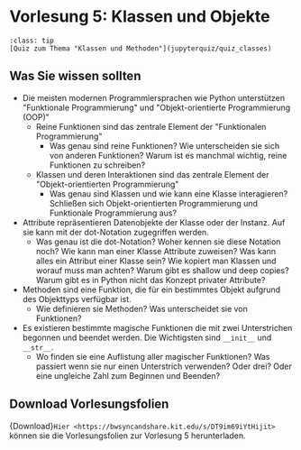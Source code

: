 # Vorlesung 5: Klassen und Objekte

```{admonition} Hier geht zum Quiz...
:class: tip
[Quiz zum Thema "Klassen und Methoden"](jupyterquiz/quiz_classes)

```

<!--```{admonition} Beispiele und Vertiefung-->
<!--:class: seealso-->
<!--[Jupyter Notebook zum Thema "Verschachtelte Listen"](4_nestedlistcomprehension.ipynb)-->
<!---->
<!--[Jupyter Notebook zum Thema "Bedingungen und Listen"](4_listcomparison.ipynb)-->
<!--```-->



## Was Sie wissen sollten
* Die meisten modernen Programmiersprachen wie Python unterstützen "Funktionale Programmierung" und "Objekt-orientierte Programmierung (OOP)"
    * Reine Funktionen sind das zentrale Element der "Funktionalen Programmierung"
        * Was genau sind reine Funktionen? Wie unterscheiden sie sich von anderen Funktionen? Warum ist es manchmal wichtig, reine Funktionen zu schreiben?
    * Klassen und deren Interaktionen sind das zentrale Element der "Objekt-orientierten Programmierung"
        * Was genau sind Klassen und wie kann eine Klasse interagieren? Schließen sich Objekt-orientierten Programmierung und Funktionale Programmierung aus?
* Attribute repräsentieren Datenobjekte der Klasse oder der Instanz. Auf sie kann mit der dot-Notation zugegriffen werden.
    * Was genau ist die dot-Notation? Woher kennen sie diese Notation noch? Wie kann man einer Klasse Attribute zuweisen? Was kann alles ein Attribut einer Klasse sein? Wie kopiert man Klassen und worauf muss man achten? Warum gibt es shallow und deep copies? Warum gibt es in Python nicht das Konzept privater Attribute?
* Methoden sind eine Funktion, die für ein bestimmtes Objekt aufgrund des Objekttyps verfügbar ist.
    * Wie definieren sie Methoden? Was unterscheidet sie von Funktionen?
* Es existieren bestimmte magische Funktionen die mit zwei Unterstrichen begonnen und beendet werden. Die Wichtigsten sind ```__init__``` und ```__str__```.
    * Wo finden sie eine Auflistung aller magischer Funktionen? Was passiert wenn sie nur einen Unterstrich verwenden? Oder drei? Oder eine ungleiche Zahl zum Beginnen und Beenden?


## Download Vorlesungsfolien

{Download}`Hier <https://bwsyncandshare.kit.edu/s/DT9im69iYtHijit>` können sie die Vorlesungsfolien zur Vorlesung 5 herunterladen.

<!--## Videos to watch...-->
<!--::::{grid}-->
<!--:class-container: text-center-->
<!--:gutter: 3-->
<!---->
<!--:::{grid-item-card}-->
<!--:columns: 5-->
<!--:class-header: bg-light-->
<!--Facts and Myths about Python names and values - PyCon 2015 (Ned Batchelder)-->
<!---->
<!--<iframe width="200" height="113" src="https://www.youtube.com/embed/_AEJHKGk9ns" title="YouTube video player" frameborder="0" allow="accelerometer; autoplay; clipboard-write; encrypted-media; gyroscope; picture-in-picture; web-share" allowfullscreen></iframe>-->
<!--:::-->
<!---->
<!--:::{grid-item-card}-->
<!--:columns: 5-->
<!--:class-header: bg-light-->
<!--The PEP 8 Song (Leon Sandøy)-->
<!---->
<!--<iframe width="200" height="113" src="https://www.youtube.com/embed/hgI0p1zf31k" title="YouTube video player" frameborder="0" allow="accelerometer; autoplay; clipboard-write; encrypted-media; gyroscope; picture-in-picture; web-share" allowfullscreen></iframe>-->
<!--:::-->
<!---->
<!---->
<!--::::-->

